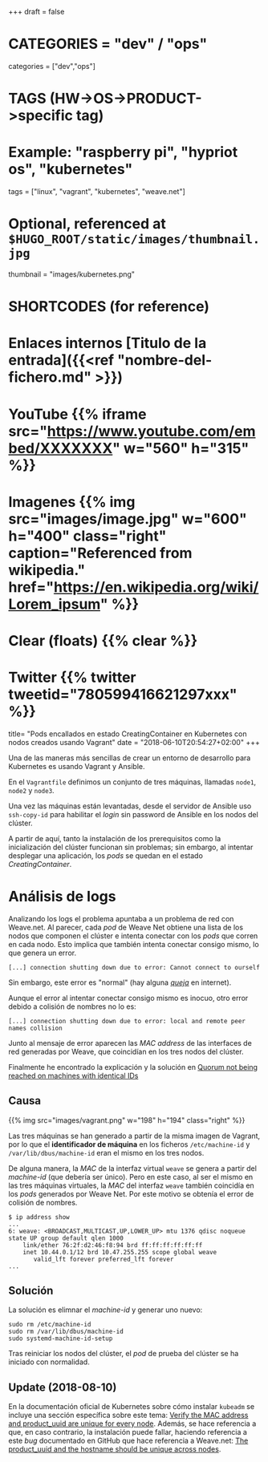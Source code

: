 +++
draft = false

# CATEGORIES = "dev" / "ops"
categories = ["dev","ops"]
# TAGS (HW->OS->PRODUCT->specific tag)
# Example: "raspberry pi", "hypriot os", "kubernetes"

tags = ["linux", "vagrant", "kubernetes", "weave.net"]

# Optional, referenced at `$HUGO_ROOT/static/images/thumbnail.jpg`
thumbnail = "images/kubernetes.png"

# SHORTCODES (for reference)

# Enlaces internos [Titulo de la entrada]({{<ref "nombre-del-fichero.md" >}})

# YouTube {{% iframe src="https://www.youtube.com/embed/XXXXXXX" w="560" h="315" %}}
# Imagenes {{% img src="images/image.jpg" w="600" h="400" class="right" caption="Referenced from wikipedia." href="https://en.wikipedia.org/wiki/Lorem_ipsum" %}}
# Clear (floats) {{% clear %}}
# Twitter {{% twitter tweetid="780599416621297xxx" %}}

title=  "Pods encallados en estado CreatingContainer en Kubernetes con nodos creados usando Vagrant"
date = "2018-06-10T20:54:27+02:00"
+++

Una de las maneras más sencillas de crear un entorno de desarrollo para Kubernetes es usando Vagrant y Ansible.

En el `Vagrantfile` definimos un conjunto de tres máquinas, llamadas `node1`, `node2` y `node3`.

Una vez las máquinas están levantadas, desde el servidor de Ansible uso `ssh-copy-id` para habilitar el _login_ sin password de Ansible en los nodos del clúster.

A partir de aquí, tanto la instalación de los prerequisitos como la inicialización del clúster funcionan sin problemas; sin embargo, al intentar desplegar una aplicación, los _pods_ se quedan en el estado _CreatingContainer_.

<!--more-->

# Análisis de logs

Analizando los logs el problema apuntaba a un problema de red con Weave.net. Al parecer, cada _pod_ de Weave Net obtiene una lista de los nodos que componen el clúster e intenta conectar con los _pods_ que corren en cada nodo. Esto implica que también intenta conectar consigo mismo, lo que genera un error.

```shell
[...] connection shutting down due to error: Cannot connect to ourself
```

Sin embargo, este error es "normal" (hay alguna [_queja_](https://github.com/weaveworks/weave/issues/1305) en internet).

Aunque el error al intentar conectar consigo mismo es inocuo, otro error debido a colisión de nombres no lo es:

```shell
[...] connection shutting down due to error: local and remote peer names collision
```

Junto al mensaje de error aparecen las _MAC address_ de las interfaces de red generadas por Weave, que coincidían en los tres nodos del clúster.

Finalmente he encontrado la explicación y la solución en [Quorum not being reached on machines with identical IDs](https://github.com/weaveworks/weave/issues/2767)

## Causa

{{% img src="images/vagrant.png" w="198" h="194" class="right" %}}

Las tres máquinas se han generado a partir de la misma imagen de Vagrant, por lo que el **identificador de máquina** en los ficheros `/etc/machine-id` y `/var/lib/dbus/machine-id` eran el mismo en los tres nodos.

De alguna manera, la _MAC_ de la interfaz virtual `weave` se genera a partir del _machine-id_ (que debería ser único). Pero en este caso, al ser el mismo en las tres máquinas virtuales, la _MAC_ del interfaz `weave` también coincidía en los _pods_ generados por Weave Net. Por este motivo se obtenía el error de colisión de nombres.

```shell
$ ip address show
...
6: weave: <BROADCAST,MULTICAST,UP,LOWER_UP> mtu 1376 qdisc noqueue state UP group default qlen 1000
    link/ether 76:2f:d2:46:f8:94 brd ff:ff:ff:ff:ff:ff
    inet 10.44.0.1/12 brd 10.47.255.255 scope global weave
       valid_lft forever preferred_lft forever
...
```

## Solución

La solución es elimnar el _machine-id_ y generar uno nuevo:

```shell
sudo rm /etc/machine-id
sudo rm /var/lib/dbus/machine-id
sudo systemd-machine-id-setup
```

Tras reiniciar los nodos del clúster, el _pod_ de prueba del clúster se ha iniciado con normalidad.

## Update (2018-08-10)

En la documentación oficial de Kubernetes sobre cómo instalar `kubeadm` se incluye una sección específica sobre este tema: [Verify the MAC address and product_uuid are unique for every node](https://kubernetes.io/docs/setup/independent/install-kubeadm/#verify-the-mac-address-and-product-uuid-are-unique-for-every-node). Además, se hace referencia a que, en caso contrario, la instalación puede fallar, haciendo referencia a este _bug_ documentado en GitHub que hace referencia a Weave.net: [The product_uuid and the hostname should be unique across nodes](https://github.com/kubernetes/kubeadm/issues/31).